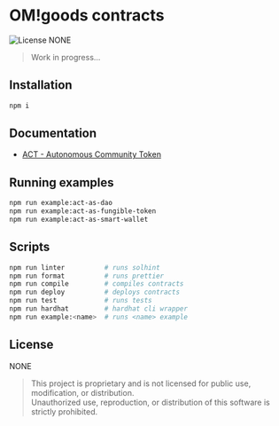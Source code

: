 # OM!goods contracts

![License NONE][license-image]

> Work in progress...

## Installation

```bash
npm i
```

## Documentation

* [ACT - Autonomous Community Token](docs/act/README.md)

## Running examples

```bash
npm run example:act-as-dao
npm run example:act-as-fungible-token
npm run example:act-as-smart-wallet
```

## Scripts

```bash
npm run linter          # runs solhint
npm run format          # runs prettier
npm run compile         # compiles contracts
npm run deploy          # deploys contracts
npm run test            # runs tests
npm run hardhat         # hardhat cli wrapper
npm run example:<name>  # runs <name> example 
```

## License

NONE

> This project is proprietary and is not licensed for public use, modification, or distribution.<br/> 
> Unauthorized use, reproduction, or distribution of this software is strictly prohibited.

[license-image]: https://img.shields.io/badge/license-NONE-red.svg
